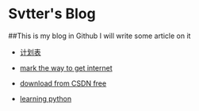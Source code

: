 Svtter's Blog
======

##This is my blog in Github
I will write some article on it

- [计划表](计划表/计划表.md)

- [mark the way to get internet](http://blog.segmentfault.com/wapeyang/1190000000489420)

- [download from CSDN free](http://www.juming.com/csdn/)

- [learning python](python/index.md)
